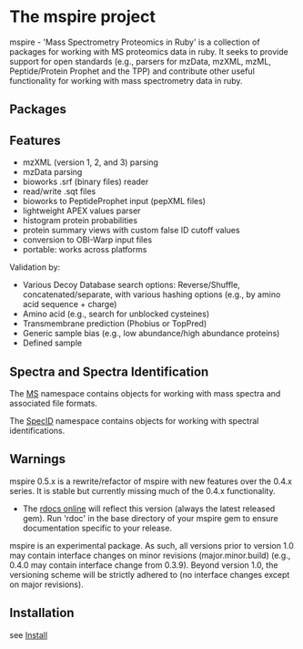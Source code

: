 
# The mspire project

mspire - 'Mass Spectrometry Proteomics in Ruby' is a collection of packages
for working with MS proteomics data in ruby.  It seeks to provide support for
open standards (e.g., parsers for mzData, mzXML, mzML, Peptide/Protein Prophet
and the TPP) and contribute other useful functionality for working with mass
spectrometry data in ruby.

## Packages


Features
--------

* mzXML (version 1, 2, and 3) parsing
* mzData parsing
* bioworks .srf (binary files) reader
* read/write .sqt files
* bioworks to PeptideProphet input (pepXML files)
* lightweight APEX values parser
* histogram protein probabilities
* protein summary views with custom false ID cutoff values
* conversion to OBI-Warp input files
* portable: works across platforms

Validation by:
  * Various Decoy Database search options: Reverse/Shuffle, concatenated/separate, with various hashing options (e.g., by amino acid sequence + charge)
  * Amino acid (e.g., search for unblocked cysteines)
  * Transmembrane prediction (Phobius or TopPred)
  * Generic sample bias (e.g., low abundance/high abundance proteins)
  * Defined sample

Spectra and Spectra Identification
----------------------------------

The [MS](ms/index.html) namespace contains objects for working with mass spectra and associated file formats.

The [SpecID](spec_id/index.html) namespace contains objects for working with spectral identifications.

Warnings
--------

mspire 0.5.x is a rewrite/refactor of mspire with new features over the 0.4.x series.  It is stable but currently missing much of the 0.4.x functionality.  
 * The [rdocs online](http://mspire.rubyforge.org/rdoc) will reflect this version (always the latest released gem).  Run 'rdoc' in the base directory of your mspire gem to ensure documentation specific to your release.  

mspire is an experimental package.  As such, all versions prior to version 1.0
may contain interface changes on minor revisions (major.minor.build) (e.g.,
0.4.0 may contain interface change from 0.3.9).  Beyond version 1.0, the
versioning scheme will be strictly adhered to (no interface changes except on
major revisions).

Installation
------------

see [Install](install/index.html)

